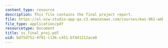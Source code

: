 ```yaml
---
content_type: resource
description: This file contains the final project report.
file: https://ol-ocw-studio-app-qa.s3.amazonaws.com/courses/mas-961-ambient-intelligence-spring-2005/bd75d7524f91c136c451bf441212ace0_ss_final_proj.pdf
file_type: application/pdf
resourcetype: Document
title: ss_final_proj.pdf
uid: bd75d752-4f91-c136-c451-bf441212ace0
---
```

